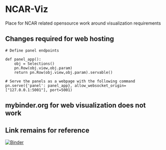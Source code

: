 # NCAR-Viz
Place for NCAR related opensource work around visualization requirements

## **Changes required for web hosting**
```
# Define panel endpoints

def panel_app():
    obj = Selections()
    pn.Row(obj.view,obj.param)
    return pn.Row(obj.view,obj.param).servable()

# Serve the panels as a webpage with the following command 
pn.serve({'panel': panel_app}, allow_websocket_origin=["127.0.0.1:5001"], port=5001)
```
## **mybinder.org for web visualization does not work**
## **Link remains for reference**
[![Binder](https://mybinder.org/badge_logo.svg)](https://mybinder.org/v2/gh/NicholasCote/NCAR-viz/HEAD)